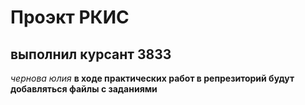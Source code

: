 # Проэкт РКИС
## выполнил курсант 3833
_чернова юлия_
__в ходе практических работ в репрезиторий будут добавляться файлы с заданиями__

